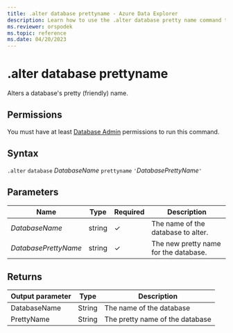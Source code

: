 ```yaml
---
title: .alter database prettyname - Azure Data Explorer
description: Learn how to use the .alter database pretty name command to alter the database's name.
ms.reviewer: orspodek
ms.topic: reference
ms.date: 04/20/2023
---
```

# .alter database prettyname

Alters a database's pretty (friendly) name.

## Permissions

You must have at least [Database Admin](access-control/role-based-access-control.md) permissions to run this command.

## Syntax

`.alter` `database` *DatabaseName* `prettyname` `'`*DatabasePrettyName*`'`

## Parameters

|Name|Type|Required|Description|
|--|--|--|--|
|*DatabaseName*|string|&check;|The name of the database to alter.|
|*DatabasePrettyName*|string|&check;|The new pretty name for the database.|

## Returns

|Output parameter |Type |Description
|---|---|---
|DatabaseName |String |The name of the database
|PrettyName |String |The pretty name of the database
